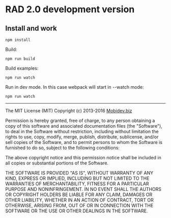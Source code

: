 # RAD 2.0 development version

## Install and work


```
npm install
```

Build:

```
npm run build
```

Build examples:
```
npm run watch
```

Run in dev mode. In this case webpack will start in --watch mode:
```
npm run watch
```

---

The MIT License (MIT)
Copyright (c) 2013-2016 [Mobidev.biz](https://mobidev.biz/)

Permission is hereby granted, free of charge, to any person obtaining a copy of this software and associated documentation files (the "Software"), to deal in the Software without restriction, including without limitation the rights to use, copy, modify, merge, publish, distribute, sublicense, and/or sell copies of the Software, and to permit persons to whom the Software is furnished to do so, subject to the following conditions:

The above copyright notice and this permission notice shall be included in all copies or substantial portions of the Software.

THE SOFTWARE IS PROVIDED "AS IS", WITHOUT WARRANTY OF ANY KIND, EXPRESS OR IMPLIED, INCLUDING BUT NOT LIMITED TO THE WARRANTIES OF MERCHANTABILITY, FITNESS FOR A PARTICULAR PURPOSE AND NONINFRINGEMENT. IN NO EVENT SHALL THE AUTHORS OR COPYRIGHT HOLDERS BE LIABLE FOR ANY CLAIM, DAMAGES OR OTHER LIABILITY, WHETHER IN AN ACTION OF CONTRACT, TORT OR OTHERWISE, ARISING FROM, OUT OF OR IN CONNECTION WITH THE SOFTWARE OR THE USE OR OTHER DEALINGS IN THE SOFTWARE.